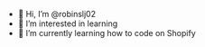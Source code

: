 - 👋 Hi, I’m @robinslj02
- 👀 I’m interested in learning
- 🌱 I’m currently learning how to code on Shopify

<!---
robinslj02/robinslj02 is a ✨ special ✨ repository because its `README.md` (this file) appears on your GitHub profile.
You can click the Preview link to take a look at your changes.
--->
